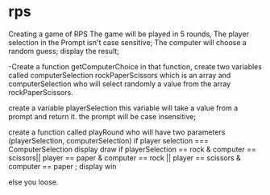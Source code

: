 # rps

Creating a game of RPS
The game will be played in 5 rounds,
The player selection in the Prompt isn't case sensitive;
The computer will choose a random guess;
display the result;

-Create a function getComputerChoice
in that function, create two variables called computerSelection rockPaperScissors which is an array and computerSelection who will select randomly a value from the array rockPaperScissors.

create a variable playerSelection
this variable will take a value from a prompt and return it.
the prompt will be case insensitive;

create a function called playRound who will have two parameters (playerSelection, computerSelection)
if player selection === ComputerSelection
display draw
if playerSelection == rock & computer == scissors|| player == paper & computer == rock || player == scissors & computer == paper ;
display win

else you loose.
